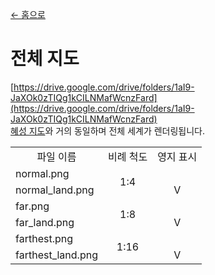 [← 홈으로](../)
# 전체 지도
[https://drive.google.com/drive/folders/1aI9-JaXOk0zTIQg1kCILNMafWcnzFard](https://drive.google.com/drive/folders/1aI9-JaXOk0zTIQg1kCILNMafWcnzFard)  
[혜성 지도](../item/world_map_view.md)와 거의 동일하며 전체 세계가 렌더링됩니다.

<table>
    <tr><td align="center">파일 이름</td><td align="center">비례 척도</td><td align="center">영지 표시</td></tr>
    <tr><td>normal.png</td><td align="center" rowspan="2">1:4</td><td align="center"></td></tr>
    <tr><td>normal_land.png</td><td align="center">V</td></tr>
    <tr><td>far.png</td><td align="center" rowspan="2">1:8</td><td align="center"></td></tr>
    <tr><td>far_land.png</td><td align="center">V</td></tr>
    <tr><td>farthest.png</td><td align="center" rowspan="2">1:16</td><td align="center"></td></tr>
    <tr><td>farthest_land.png</td><td align="center">V</td></tr>
</table>
